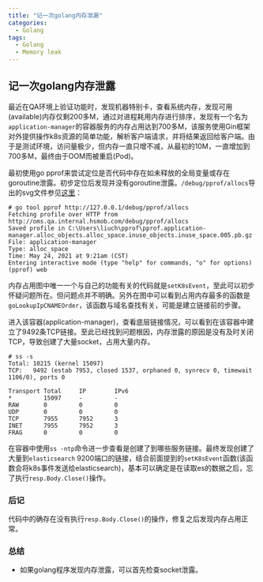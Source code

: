 ```yaml
---
title: "记一次golang内存泄漏"
categories:
  - Golang
tags:
  - Golang
  - Memory leak
---
```

## 记一次golang内存泄露

最近在QA环境上验证功能时，发现机器特别卡，查看系统内存，发现可用(available)内存仅剩200多M，通过对进程耗用内存进行排序，发现有一个名为`application-manager`的容器服务的内存占用达到700多M，该服务使用Gin框架对外提供操作k8s资源的简单功能，解析客户端请求，并将结果返回给客户端。由于是测试环境，访问量极少，但内存一直只增不减，从最初的10M，一直增加到700多M，最终由于OOM而被重启(Pod)。

最初使用go pprof来尝试定位是否代码中存在如未释放的全局变量或存在goroutine泄露。初步定位后发现并没有goroutine泄露。`/debug/pprof/allocs`导出的svg文件参见[这里](https://files.cnblogs.com/files/charlieroro/pprof021.svg)：

```shell
# go tool pprof http://127.0.0.1/debug/pprof/allocs
Fetching profile over HTTP from http://oms.qa.internal.hsmob.com/debug/pprof/allocs
Saved profile in C:\Users\liuch\pprof\pprof.application-manager.alloc_objects.alloc_space.inuse_objects.inuse_space.005.pb.gz
File: application-manager
Type: alloc_space
Time: May 24, 2021 at 9:21am (CST)
Entering interactive mode (type "help" for commands, "o" for options)
(pprof) web
```

内存占用图中唯一一个与自己的功能有关的代码就是`setK8sEvent`，至此可以初步怀疑问题所在。但问题点并不明确。另外在图中可以看到占用内存最多的函数是`goLookupIpCNAMEOrder`，该函数与域名查找有关，可能是建立链接前的步骤。

进入该容器(application-manager)，查看底层链接情况，可以看到在该容器中建立了9492条TCP链接。至此已经找到问题根因，内存泄露的原因是没有及时关闭TCP，导致创建了大量socket，占用大量内存。

```shell
# ss -s
Total: 10215 (kernel 15097)
TCP:   9492 (estab 7953, closed 1537, orphaned 0, synrecv 0, timewait 1106/0), ports 0

Transport Total     IP        IPv6
*         15097     -         -
RAW       0         0         0
UDP       0         0         0
TCP       7955      7952      3
INET      7955      7952      3
FRAG      0         0         0
```

在容器中使用`ss -ntp`命令进一步查看是创建了到哪些服务链接。最终发现创建了大量到`elasticsearch` 9200端口的链接，结合前面提到的`setK8sEvent`函数(该函数会将k8s事件发送给elasticsearch)，基本可以确定是在读取es的数据之后，忘了执行`resp.Body.Close()`操作。

### 后记

代码中的确存在没有执行`resp.Body.Close()`的操作，修复之后发现内存占用正常。

### 总结

- 如果golang程序发现内存泄露，可以首先检查socket泄露。
